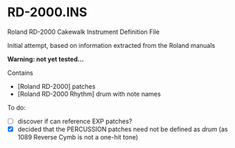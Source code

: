 # RD-2000.INS
Roland RD-2000 Cakewalk Instrument Definition File

Initial attempt, based on information extracted from the Roland manuals

**Warning: not yet tested...**

Contains
- [Roland RD-2000] patches
- [Roland RD-2000 Rhythm] drum with note names

To do:
- [ ] discover if can reference EXP patches?
- [x] decided that the PERCUSSION patches need not be defined as *drum* (as 1089 Reverse Cymb is not a one-hit tone)
